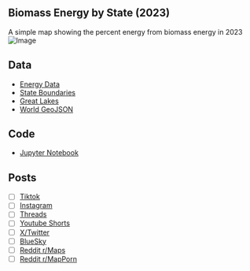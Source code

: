 ## Biomass Energy by State (2023)
A simple map showing the percent energy from biomass energy in 2023
![Image](https://drive.google.com/uc?export=view&id=)

## Data
* [Energy Data](https://www.eia.gov/electricity/data/browser/#/topic/0?agg=2,0,1&fuel=vvvvu&geo=vvvvvvvvvvvvo&sec=g&linechart=ELEC.GEN.ALL-US-99.A&columnchart=ELEC.GEN.ALL-US-99.A&map=ELEC.GEN.ALL-US-99.A&freq=A&ctype=linechart&ltype=pin&rtype=s&pin=&rse=0&maptype=0)
* [State Boundaries](https://www.census.gov/geographies/mapping-files/time-series/geo/carto-boundary-file.html)
* [Great Lakes](https://usicecenter.gov/Products/GreatLakesData)
* [World GeoJSON](https://public.opendatasoft.com/explore/dataset/world-administrative-boundaries/export/?flg=en-us)

## Code
* [Jupyter Notebook](FormatData.ipynb)

## Posts
- [ ] [Tiktok]()
- [ ] [Instagram]()
- [ ] [Threads]()
- [ ] [Youtube Shorts]()
- [ ] [X/Twitter]()
- [ ] [BlueSky]()
- [ ] [Reddit r/Maps]()
- [ ] [Reddit r/MapPorn]()
